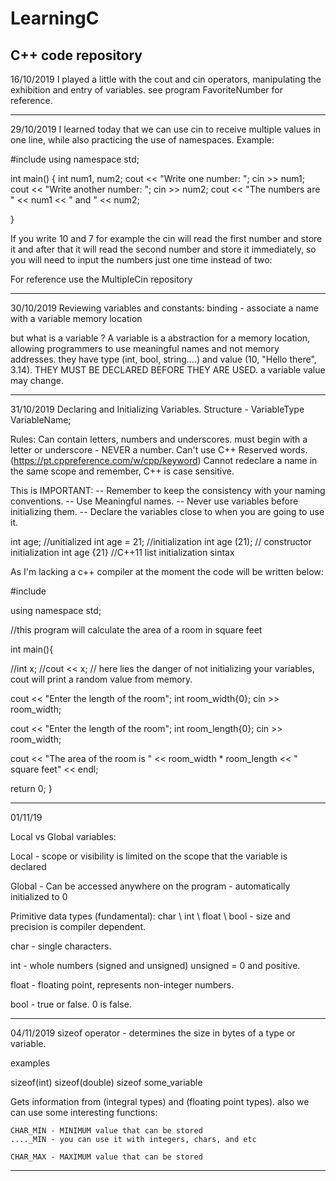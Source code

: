 # LearningC
C++ code repository
-----------------------------------------------------------------------------------------------------------------------------------------

16/10/2019
I played a little with the cout and cin operators, manipulating the exhibition and entry of variables.
see program FavoriteNumber for reference.

------------------------------------------------------------------------------------------------------------------------------------------
29/10/2019 
I learned today that we can use cin to receive multiple values in one line, while also practicing the use of namespaces. Example:

#include <iostream>
using namespace std; 


int main()
{
	int num1, num2;
	cout << "Write one number: ";
	cin >> num1;
	cout << "Write another number: ";
	cin >> num2;
	cout << "The numbers are " << num1 << " and " << num2;

}

If you write 10 and 7 for example the cin will read the first number and store it and after that it will read the second number and store it immediately, so you will need to input the numbers just one time instead of two: 

For reference  use the MultipleCin repository

------------------------------------------------------------------------------------------------------------------------------------------

30/10/2019
Reviewing variables and constants:
binding - associate a name with a variable memory location

but what is a variable ?
A variable is a abstraction for a memory location, allowing programmers to use meaningful names and not memory addresses. 
they have type (int, bool, string....) and value (10, "Hello there", 3.14).
THEY MUST BE DECLARED BEFORE THEY ARE USED.
a variable value may change.

---------------------------------------------------------------------------------------------------------------------------------------

31/10/2019
Declaring and Initializing Variables.
Structure - VariableType VariableName;

Rules:
Can contain letters, numbers and underscores.
must begin with a letter or underscore - NEVER a number.
Can't use C++ Reserved words. (https://pt.cppreference.com/w/cpp/keyword)
Cannot redeclare a name in the same scope
and remember, C++ is case sensitive.

This is IMPORTANT:
-- Remember to keep the consistency with your naming conventions.
-- Use Meaningful names.
-- Never use variables before initializing them. 
-- Declare the variables close to when you are going to use it.

int age; //unitialized
int age = 21; //initialization
int age (21); // constructor initialization
int age {21} //C++11 list initialization sintax

As I'm lacking a c++ compiler at the moment the code will be written below:

#include <iostream>
	
using namespace std;

//this program will calculate the area of a room in square feet

int main(){

//int x;
//cout << x; // here lies the danger of not initializing your variables, cout will print a random value from memory. 

cout << "Enter the length of the room";
int room_width{0}; 
cin >> room_width;

cout << "Enter the length of the room";
int room_length{0};
cin >> room_width;

cout << "The area of the room is " << room_width * room_length << " square feet" << endl;

return 0;
}

---------------------------------------------------------------------------------------------------------------------------------------

01/11/19

Local vs Global variables:

Local - scope or visibility is limited on the scope that the variable is declared

Global - Can be accessed anywhere on the program - automatically initialized to 0

Primitive data types (fundamental):
char \ int \ float \ bool - size and precision is compiler dependent.

char - single characters.

int - whole numbers (signed and unsigned) 
unsigned = 0 and positive.

float - floating point, represents non-integer numbers.

bool - true or false.
0 is false.

---------------------------------------------------------------------------------------------------------------------------------------

04/11/2019
sizeof operator - determines the size in bytes of a type or variable.

examples

sizeof(int)
sizeof(double)
sizeof some_variable

Gets information from <climits> (integral types) and <cfloat> (floating point types). 
also we can use some interesting functions:
	
	CHAR_MIN - MINIMUM value that can be stored
	...._MIN - you can use it with integers, chars, and etc
	
	CHAR_MAX - MAXIMUM value that can be stored
	
----------------------------------------------------------------------------------------------------------------------------------


	
	
	












